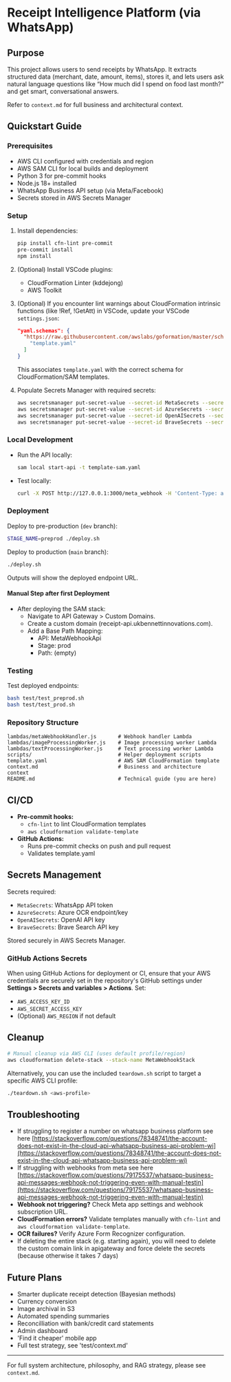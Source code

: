 # Receipt Intelligence Platform (via WhatsApp)

## Purpose

This project allows users to send receipts by WhatsApp. It extracts structured data (merchant, date, amount, items), stores it, and lets users ask natural language questions like “How much did I spend on food last month?” and get smart, conversational answers.

Refer to `context.md` for full business and architectural context.

## Quickstart Guide

### Prerequisites

- AWS CLI configured with credentials and region
- AWS SAM CLI for local builds and deployment
- Python 3 for pre-commit hooks
- Node.js 18+ installed
- WhatsApp Business API setup (via Meta/Facebook)
- Secrets stored in AWS Secrets Manager

### Setup

1. Install dependencies:
    ```bash
    pip install cfn-lint pre-commit
    pre-commit install
    npm install
    ```

2. (Optional) Install VSCode plugins:
   - CloudFormation Linter (kddejong)
   - AWS Toolkit

4. (Optional) If you encounter lint warnings about CloudFormation intrinsic functions (like !Ref, !GetAtt) in VSCode, update your VSCode `settings.json`:

   ```json
   "yaml.schemas": {
     "https://raw.githubusercontent.com/awslabs/goformation/master/schema/cloudformation.schema.json": [
       "template.yaml"
     ]
   }
   ```
   This associates `template.yaml` with the correct schema for CloudFormation/SAM templates.

3. Populate Secrets Manager with required secrets:
   ```bash
   aws secretsmanager put-secret-value --secret-id MetaSecrets --secret-string '{"access_token":"YOUR_TOKEN"}'
   aws secretsmanager put-secret-value --secret-id AzureSecrets --secret-string '{"ocr_endpoint":"https://your-endpoint", "ocr_key":"your-key"}'
   aws secretsmanager put-secret-value --secret-id OpenAISecrets --secret-string '{"openai_api_key":"your-openai-key"}'
   aws secretsmanager put-secret-value --secret-id BraveSecrets --secret-string '{"brave_api_key":"your-brave-api-key"}'
   ```

### Local Development

- Run the API locally:
  ```bash
  sam local start-api -t template-sam.yaml
  ```
- Test locally:
  ```bash
  curl -X POST http://127.0.0.1:3000/meta_webhook -H 'Content-Type: application/json' -d '{"hello":"world"}'
  ```

### Deployment

Deploy to pre-production (`dev` branch):
```bash
STAGE_NAME=preprod ./deploy.sh
```

Deploy to production (`main` branch):
```bash
./deploy.sh
```

Outputs will show the deployed endpoint URL.

#### Manual Step after first Deployment
- After deploying the SAM stack:
  - Navigate to API Gateway > Custom Domains.
  - Create a custom domain (receipt-api.ukbennettinnovations.com).
  - Add a Base Path Mapping:
    - API: MetaWebhookApi
    - Stage: prod
    - Path: (empty)

### Testing

Test deployed endpoints:
```bash
bash test/test_preprod.sh
bash test/test_prod.sh
```

### Repository Structure

```
lambdas/metaWebhookHandler.js       # Webhook handler Lambda
lambdas/imageProcessingWorker.js    # Image processing worker Lambda
lambdas/textProcessingWorker.js     # Text processing worker Lambda
scripts/                            # Helper deployment scripts
template.yaml                       # AWS SAM CloudFormation template
context.md                          # Business and architecture context
README.md                           # Technical guide (you are here)
```

## CI/CD

- **Pre-commit hooks:**
  - `cfn-lint` to lint CloudFormation templates
  - `aws cloudformation validate-template`
- **GitHub Actions:**
  - Runs pre-commit checks on push and pull request
  - Validates template.yaml

## Secrets Management

Secrets required:

- `MetaSecrets`: WhatsApp API token
- `AzureSecrets`: Azure OCR endpoint/key
- `OpenAISecrets`: OpenAI API key
- `BraveSecrets`: Brave Search API key

Stored securely in AWS Secrets Manager.

### GitHub Actions Secrets

When using GitHub Actions for deployment or CI, ensure that your AWS credentials are securely set in the repository's GitHub settings under **Settings > Secrets and variables > Actions**. Set:

- `AWS_ACCESS_KEY_ID`
- `AWS_SECRET_ACCESS_KEY`
- (Optional) `AWS_REGION` if not default

## Cleanup

```bash
# Manual cleanup via AWS CLI (uses default profile/region)
aws cloudformation delete-stack --stack-name MetaWebhookStack
```

Alternatively, you can use the included `teardown.sh` script to target a specific AWS CLI profile:

```bash
./teardown.sh <aws-profile>
```

## Troubleshooting

- If struggling to register a number on whatsapp business platform see here
[https://stackoverflow.com/questions/78348741/the-account-does-not-exist-in-the-cloud-api-whatsapp-business-api-problem-wi](https://stackoverflow.com/questions/78348741/the-account-does-not-exist-in-the-cloud-api-whatsapp-business-api-problem-wi)
- If struggling with webhooks from meta see here
[https://stackoverflow.com/questions/79175537/whatsapp-business-api-messages-webhook-not-triggering-even-with-manual-testin](https://stackoverflow.com/questions/79175537/whatsapp-business-api-messages-webhook-not-triggering-even-with-manual-testin)
- **Webhook not triggering?** Check Meta app settings and webhook subscription URL.
- **CloudFormation errors?** Validate templates manually with `cfn-lint` and `aws cloudformation validate-template`.
- **OCR failures?** Verify Azure Form Recognizer configuration.
- If deleting the entire stack (e.g. starting again), you will need to delete the custom comain link in apigateway and force delete the secrets (because otherwise it takes 7 days)

## Future Plans

- Smarter duplicate receipt detection (Bayesian methods)
- Currency conversion
- Image archival in S3
- Automated spending summaries
- Reconcilliation with bank/credit card statements
- Admin dashboard
- 'Find it cheaper' mobile app
- Full test strategy, see 'test/context.md'

---

For full system architecture, philosophy, and RAG strategy, please see `context.md`.